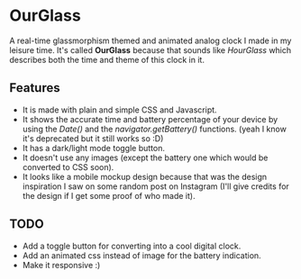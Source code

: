 # OurGlass

A real-time glassmorphism themed and animated analog clock I made in my leisure time. It's called **OurGlass** because that sounds like *HourGlass* which describes both the time and theme of this clock in it.

## Features
- It is made with plain and simple CSS and Javascript.
- It shows the accurate time and battery percentage of your device by using the *Date()* and the *navigator.getBattery()* functions. (yeah I know it's deprecated but it still works so :D)
- It has a dark/light mode toggle button.
- It doesn't use any images (except the battery one which would be converted to CSS soon).
- It looks like a mobile mockup design because that was the design inspiration I saw on some random post on Instagram (I'll give credits for the design if I get some proof of who made it).

## TODO
- Add a toggle button for converting into a cool digital clock.
- Add an animated css instead of image for the battery indication.
- Make it responsive :)
